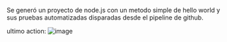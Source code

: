 Se generó un proyecto de node.js con un metodo simple de hello world y sus pruebas automatizadas disparadas desde el pipeline de github.

ultimo action:
![image](https://github.com/silver4a/tallerGithub/assets/70343273/9bd1ec4c-cf86-4b2e-aaf5-b69467f4b66d)
